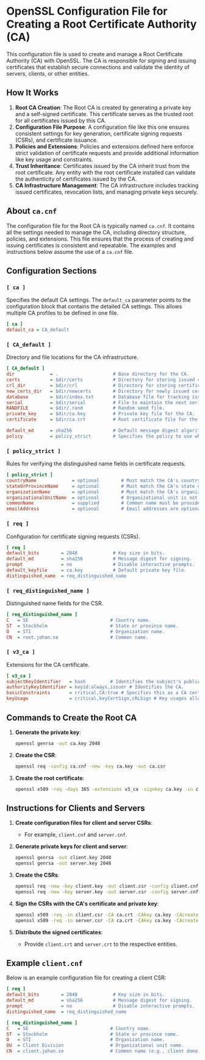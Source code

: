 # OpenSSL Configuration File for Creating a Root Certificate Authority (CA)

This configuration file is used to create and manage a Root Certificate Authority (CA) with OpenSSL. The CA is responsible for signing and issuing certificates that establish secure connections and validate the identity of servers, clients, or other entities.

## How It Works

1. **Root CA Creation**: The Root CA is created by generating a private key and a self-signed certificate. This certificate serves as the trusted root for all certificates issued by this CA.
2. **Configuration File Purpose**: A configuration file like this one ensures consistent settings for key generation, certificate signing requests (CSRs), and certificate issuance.
3. **Policies and Extensions**: Policies and extensions defined here enforce strict validation of certificate requests and provide additional information like key usage and constraints.
4. **Trust Inheritance**: Certificates issued by the CA inherit trust from the root certificate. Any entity with the root certificate installed can validate the authenticity of certificates issued by the CA.
5. **CA Infrastructure Management**: The CA infrastructure includes tracking issued certificates, revocation lists, and managing private keys securely.

## About `ca.cnf`

The configuration file for the Root CA is typically named `ca.cnf`. It contains all the settings needed to manage the CA, including directory structure, policies, and extensions. This file ensures that the process of creating and issuing certificates is consistent and repeatable. The examples and instructions below assume the use of a `ca.cnf` file.

## Configuration Sections

### `[ ca ]`
Specifies the default CA settings. The `default_ca` parameter points to the configuration block that contains the detailed CA settings. This allows multiple CA profiles to be defined in one file.

```ini
[ ca ]
default_ca = CA_default
```

### `[ CA_default ]`
Directory and file locations for the CA infrastructure.

```ini
[ CA_default ]
dir             = .                    # Base directory for the CA.
certs           = $dir/certs           # Directory for storing issued certificates.
crl_dir         = $dir/crl             # Directory for storing certificate revocation lists.
new_certs_dir   = $dir/newcerts        # Directory for newly issued certificates.
database        = $dir/index.txt       # Database file for tracking issued certificates.
serial          = $dir/serial          # File to maintain the next serial number for certificate issuance.
RANDFILE        = $dir/.rand           # Random seed file.
private_key     = $dir/ca.key          # Private key file for the CA.
certificate     = $dir/ca.crt          # Root certificate file for the CA.

default_md      = sha256               # Default message digest algorithm.
policy          = policy_strict        # Specifies the policy to use when issuing certificates.
```

### `[ policy_strict ]`
Rules for verifying the distinguished name fields in certificate requests.

```ini
[ policy_strict ]
countryName             = optional        # Must match the CA's country name.
stateOrProvinceName     = optional        # Must match the CA's state or province name.
organizationName        = optional        # Must match the CA's organization name.
organizationalUnitName  = optional        # Organizational unit is not required.
commonName              = supplied        # Common name must be provided.
emailAddress            = optional        # Email addresses are optional.
```

### `[ req ]`
Configuration for certificate signing requests (CSRs).

```ini
[ req ]
default_bits        = 2048             # Key size in bits.
default_md          = sha256           # Message digest for signing.
prompt              = no               # Disable interactive prompts.
default_keyfile     = ca.key           # Default private key file.
distinguished_name  = req_distinguished_name
```

### `[ req_distinguished_name ]`
Distinguished name fields for the CSR.

```ini
[ req_distinguished_name ]
C   = SE                              # Country name.
ST  = Stockholm                       # State or province name.
O   = STI                             # Organization name.
CN  = root.johan.se                   # Common name.
```

### `[ v3_ca ]`
Extensions for the CA certificate.

```ini
[ v3_ca ]
subjectKeyIdentifier   = hash         # Identifies the subject's public key.
authorityKeyIdentifier = keyid:always,issuer # Identifies the CA.
basicConstraints       = critical,CA:true # Specifies this as a CA certificate.
keyUsage               = critical,keyCertSign,cRLSign # Key usages allowed.
```

## Commands to Create the Root CA

1. **Generate the private key**:
   ```bash
   openssl genrsa -out ca.key 2048
   ```

2. **Create the CSR**:
   ```bash
   openssl req -config ca.cnf -new -key ca.key -out ca.csr
   ```

3. **Create the root certificate**:
   ```bash
   openssl x509 -req -days 365 -extensions v3_ca -signkey ca.key -in ca.csr -out ca.crt
   ```

## Instructions for Clients and Servers

1. **Create configuration files for client and server CSRs**:
   - For example, `client.cnf` and `server.cnf`.

2. **Generate private keys for client and server**:
   ```bash
   openssl genrsa -out client.key 2048
   openssl genrsa -out server.key 2048
   ```

3. **Create the CSRs**:
   ```bash
   openssl req -new -key client.key -out client.csr -config client.cnf
   openssl req -new -key server.key -out server.csr -config server.cnf
   ```

4. **Sign the CSRs with the CA's certificate and private key**:
   ```bash
   openssl x509 -req -in client.csr -CA ca.crt -CAkey ca.key -CAcreateserial -out client.crt -days 365 -sha256
   openssl x509 -req -in server.csr -CA ca.crt -CAkey ca.key -CAcreateserial -out server.crt -days 365 -sha256
   ```

5. **Distribute the signed certificates**:
   - Provide `client.crt` and `server.crt` to the respective entities.

## Example `client.cnf`

Below is an example configuration file for creating a client CSR:

```ini
[ req ]
default_bits        = 2048             # Key size in bits.
default_md          = sha256           # Message digest for signing.
prompt              = no               # Disable interactive prompts.
distinguished_name  = req_distinguished_name

[ req_distinguished_name ]
C   = SE                              # Country name.
ST  = Stockholm                       # State or province name.
O   = STI                             # Organization name.
OU  = Client Division                 # Organizational unit name.
CN  = client.johan.se                 # Common name (e.g., client domain or identifier).
```
